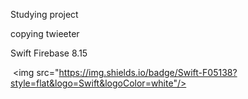 
Studying project

copying twieeter

Swift
Firebase 8.15


 <img src="https://img.shields.io/badge/Swift-F05138?style=flat&logo=Swift&logoColor=white"/>
